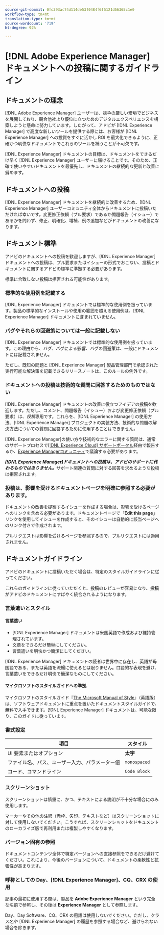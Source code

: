 ```yaml
---
source-git-commit: 0fc393ac74d114de53f0484f6f5121d56365c1e0
workflow-type: tm+mt
translation-type: tm+mt
source-wordcount: '719'
ht-degree: 92%

---
```

# [!DNL Adobe Experience Manager] ドキュメントへの投稿に関するガイドライン

## ドキュメントの理念

[!DNL Adobe Experience Manager] ユーザーは、競争の厳しい環境でビジネスを展開しており、競合他社より優位に立つためのデジタルエクスペリエンスを構築しようと懸命に努力しています。したがって、アドビが [!DNL Experience Manager] で高度な新しいツールを提供する際には、お客様が [!DNL Experience Manager] への投資をすぐに活かし ROI を最大化できるように、正確かつ明快なドキュメントでこれらのツールを補うことが不可欠です。

[!DNL Experience Manager] ドキュメントの目標は、ドキュメントをできるだけ早く [!DNL Experience Manager] ユーザーに届けることです。そのため、正確で使いやすいドキュメントを最優先し、ドキュメントの継続的な更新と改善に努めます。

## ドキュメントへの投稿

[!DNL Experience Manager] ドキュメントを継続的に改善するため、[!DNL Experience Manager] ユーザーコミュニティ全体からドキュメントに投稿いただければ幸いです。変更修正依頼（プル要求）であるか問題報告（イシュー）であるかを問わず、修正、明確化、増補、例の追加などがドキュメントの改善になります。

## ドキュメント標準

アドビのドキュメントへの投稿を歓迎しますが、[!DNL Experience Manager] ドキュメントへの投稿は、プル要求またはイシューの形式でおこない、投稿とドキュメントに関するアドビの標準に準拠する必要があります。

標準に合致しない投稿は拒否される可能性があります。

### 標準的な使用例を記載する

[!DNL Experience Manager] ドキュメントでは標準的な使用例を扱っています。製品の標準的なインストールや使用の範囲を超える使用例は、[!DNL Experience Manager] ドキュメントに含まれていません。

### バグやそれらの回避策については一般に記載しない

[!DNL Experience Manager] ドキュメントでは標準的な使用例を扱っています。この理由から、バグ、バグによる影響、バグの回避策は、一般にドキュメントには記載されません。

ただし、既知の問題と [!DNL Experience Manager] 製品管理部門で承認された実行可能な解決策を記載できるリリースノートは、このルールの例外です。

### ドキュメントへの投稿は技術的な質問に回答するためのものではない

[!DNL Experience Manager] ドキュメントの改善に役立つアイデアの投稿を歓迎します。ただし、コメント、問題報告（イシュー）および変更修正依頼（プル要求）は、*投稿*&#x200B;専用です。これらを、[!DNL Experience Manager] の使用方法、[!DNL Experience Manager] プロジェクトの実装方法、技術的な問題の解決方法についての質問に回答するために使用することはできません。

[!DNL Experience Manager]の使い方や技術的なエラーに関する質問は、通常のサポートプロセスで[[!DNL Experience Cloud] サポートポータル](https://experienceleague.adobe.com/?support-solution=Experience+Manager#support)経由で報告するか、[Experience Managerコミュニティ](https://experienceleaguecommunities.adobe.com/t5/adobe-experience-manager/ct-p/adobe-experience-manager-community)で議論する必要があります。

***[!DNL Experience Manager]ドキュメントへの投稿は、アドビのサポートに代わるものではありません。***&#x200B;サポート関連の質問に対する回答を求めるような投稿は拒否されます。

### 投稿は、影響を受けるドキュメントページを明確に参照する必要があります。

ドキュメントの改善を提案するイシューを作成する場合は、影響を受けるページへのリンクを含める必要があります。ドキュメントページで「**Edit this page**」リンクを使用してイシューを作成すると、そのイシューは自動的に該当ページへのリンク付きで作成されます。

プルリクエストは影響を受けるページを参照するので、プルリクエストには適用されません。

## ドキュメントガイドライン

アドビのドキュメントに投稿いただく場合は、特定のスタイルガイドラインに従ってください。

これらのガイドラインに従っていただくと、投稿のレビューが容易になり、投稿がアドビのドキュメントにすばやく統合されるようになります。

### 言葉遣いとスタイル

#### 言葉遣い

* [!DNL Experience Manager] ドキュメントは米国英語で作成および維持管理されています。
* 文章をできるだけ簡単にしてください。
* 言葉遣いを明快かつ簡潔にしてください。

[!DNL Experience Manager] ドキュメントの読者は世界中に存在し、英語が母国語である、または英語を流暢に使えるとは限りません。口語的な表現を避け、言葉遣いをできるだけ明快で簡潔なものにしてください。

#### マイクロソフトのスタイルガイドへの準拠

マイクロソフトのスタイルガイド『[The Microsoft Manual of Style](https://docs.microsoft.com/ja-jp/style-guide/welcome/)』（英語版）は、ソフトウェアドキュメントに重点を置いたドキュメントスタイルガイドで、無料で入手できます。[!DNL Experience Manager] ドキュメントは、可能な限り、このガイドに従っています。

### 書式設定

| 項目 | スタイル |
|---|---|
| UI 要素またはオプション | **太字** |
| ファイル名、パス、ユーザー入力、パラメーター値 | `monospaced` |
| コード、コマンドライン | ```Code Block``` |

### スクリーンショット

スクリーンショットは慎重に、かつ、テキストによる説明が不十分な場合にのみ使用します。

マーカーやその他の注釈（赤枠、矢印、テキストなど）はスクリーンショットに対して使用しないでください。こうすれば、スクリーンショットをドキュメントのローカライズ版で再利用または複製しやすくなります。

### バージョン固有の参照

ドキュメントコンテンツ全体で特定バージョンへの直接参照をできるだけ避けてください。これにより、今後のバージョンについて、ドキュメントの柔軟性と拡張性が高まります。

### 呼称としての Day、[!DNL Experience Manager]、CQ、CRX の使用

記事の最初に使用する際は、製品を **Adobe Experience Manager** という完全な名前で参照し、その後は **Experience Manager** として参照します。

Day、Day Software、CQ、CRX の用語は使用しないでください。ただし、クラス名や [!DNL Experience Manager] の履歴を参照する場合など、避けられない場合を除きます。
